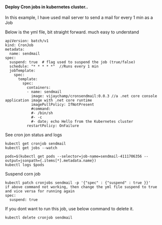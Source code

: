 ﻿#### Deploy Cron jobs in kubernetes cluster.. 

In this example, I have used mail server to send a mail for every 1 min as a Job

Below is the yml file, bit straight forward. much easy to understand

```
apiVersion: batch/v1
kind: CronJob
metadata:
  name: sendmail
spec:
  suspend: true  # flag used to suspend the job (true/false)
  schedule: "* * * * *"  //Runs every 1 min
  jobTemplate:
    spec:
      template:
        spec:
          containers:
          - name: sendmail
            image: vijaychamp/cronsendmail:0.0.3 //a .net core console application image with .net core runtime
            imagePullPolicy: IfNotPresent
            #command:
            #- /bin/sh
            #- -c
            #- date; echo Hello from the Kubernetes cluster
          restartPolicy: OnFailure

```

See cron jon status and logs

```
kubectl get cronjob sendmail
kubectl get jobs --watch

pods=$(kubectl get pods --selector=job-name=sendmail-4111706356 --output=jsonpath={.items[*].metadata.name})
kubectl logs $pods
```

Suspend corn job
```
kubectl patch cronjobs sendmail -p '{"spec" : {"suspend" : true }}'
if above command not working, then change the yml file suspend to true and vice versa for running again
spec:
  suspend: true

```

If you dont want to run this job, use below command to delete it.

```
kubectl delete cronjob sendmail
```

